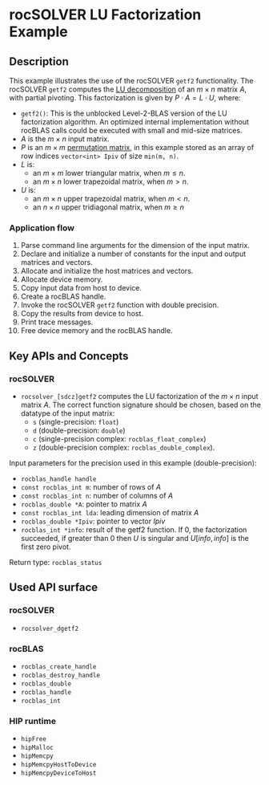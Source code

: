 # rocSOLVER LU Factorization Example

## Description

This example illustrates the use of the rocSOLVER `getf2` functionality. The rocSOLVER `getf2` computes the [LU decomposition](https://en.wikipedia.org/wiki/LU_decomposition) of an $m \times n$ matrix $A$, with partial pivoting. This factorization is given by $P \cdot A = L \cdot U$, where:

- `getf2()`: This is the unblocked Level-2-BLAS version of the LU factorization algorithm. An optimized internal implementation without rocBLAS calls could be executed with small and mid-size matrices.
- $A$ is the $m \times n$ input matrix.
- $P$ is an $m \times m$ [permutation matrix](https://en.wikipedia.org/wiki/Permutation_matrix), in this example stored as an array of row indices `vector<int> Ipiv` of size `min(m, n)`.
- $L$ is:
  - an $m \times m$ lower triangular matrix, when $m \leq n$.
  - an $m \times n$ lower trapezoidal matrix, when $` m > n `$.
- $U$ is:
  - an $m \times n$ upper trapezoidal matrix, when $` m < n `$.
  - an $n \times n$ upper tridiagonal matrix, when $m \geq n$

### Application flow

1. Parse command line arguments for the dimension of the input matrix.
2. Declare and initialize a number of constants for the input and output matrices and vectors.
3. Allocate and initialize the host matrices and vectors.
4. Allocate device memory.
5. Copy input data from host to device.
6. Create a rocBLAS handle.
7. Invoke the rocSOLVER `getf2` function with double precision.
8. Copy the results from device to host.
9. Print trace messages.
10. Free device memory and the rocBLAS handle.

## Key APIs and Concepts

### rocSOLVER

- `rocsolver_[sdcz]getf2` computes the LU factorization of the $m \times n$ input matrix $A$. The correct function signature should be chosen, based on the datatype of the input matrix:
  - `s` (single-precision: `float`)
  - `d` (double-precision: `double`)
  - `c` (single-precision complex: `rocblas_float_complex`)
  - `z` (double-precision complex: `rocblas_double_complex`).

Input parameters for the precision used in this example (double-precision):

- `rocblas_handle handle`
- `const rocblas_int m`: number of rows of $A$
- `const rocblas_int n`: number of columns of $A$
- `rocblas_double *A`: pointer to matrix $A$
- `const rocblas_int lda`: leading dimension of matrix $A$
- `rocblas_double *Ipiv`: pointer to vector $Ipiv$
- `rocblas_int *info`: result of the getf2 function. If 0, the factorization succeeded, if greater than 0 then $U$ is singular and $U[info,info]$ is the first zero pivot.

Return type: `rocblas_status`

## Used API surface

### rocSOLVER

- `rocsolver_dgetf2`

### rocBLAS

- `rocblas_create_handle`
- `rocblas_destroy_handle`
- `rocblas_double`
- `rocblas_handle`
- `rocblas_int`

### HIP runtime

- `hipFree`
- `hipMalloc`
- `hipMemcpy`
- `hipMemcpyHostToDevice`
- `hipMemcpyDeviceToHost`
